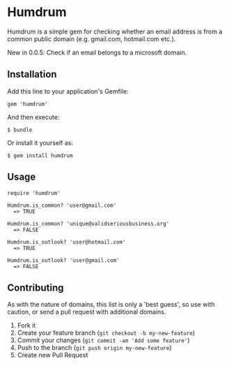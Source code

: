 # Humdrum

Humdrum is a simple gem for checking whether an email address is from a common public domain (e.g. gmail.com, hotmail.com etc.). 

New in 0.0.5:  Check if an email belongs to a microsoft domain.

## Installation

Add this line to your application's Gemfile:

    gem 'humdrum'

And then execute:

    $ bundle

Or install it yourself as:

    $ gem install humdrum

## Usage

	
    require 'humdrum'

    Humdrum.is_common? 'user@gmail.com' 
      => TRUE

    Humdrum.is_common? 'unique@validseriousbusiness.org' 
      => FALSE

    Humdrum.is_outlook? 'user@hotmail.com'
      => TRUE

    Humdrum.is_outlook? 'user@gmail.com'
      => FALSE


## Contributing

 As with the nature of domains, this list is only a 'best guess', so use with caution, or send a pull request with additional domains.

1. Fork it
2. Create your feature branch (`git checkout -b my-new-feature`)
3. Commit your changes (`git commit -am 'Add some feature'`)
4. Push to the branch (`git push origin my-new-feature`)
5. Create new Pull Request
